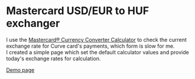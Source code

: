 # Mastercard USD/EUR to HUF exchanger

I use the [Mastercard® Currency Converter Calculator](https://www.mastercard.us/en-us/personal/get-support/convert-currency.html) to check the current exchange rate for Curve card's payments, which form is slow for me.  
I created a simple page which set the default calculator values and provide today's exchange rates for calculation.

[Demo page](https://mexchange.herokuapp.com)
